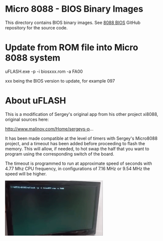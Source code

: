 # Micro 8088 - BIOS Binary Images

This directory contains BIOS binary images.
See [8088 BIOS](https://github.com/skiselev/8088_bios/tree/master) GitHub repository for the source code.

# Update from ROM file into Micro 8088 system

uFLASH.exe -p -i biosxxx.rom -a FA00

xxx being the BIOS version to update, for example 097

# About uFLASH

This is a modification of Sergey's original app from his other project xi8088, original sources here:

http://www.malinov.com/Home/sergeys-p...

It has been made compatible at the level of timers with Sergey's Micro8088 project, and a timeout has been added before proceeding to flash the memory. This will allow, if needed, to hot swap the half that you want to program using the corresponding switch of the board.

The timeout is programmed to run at approximate speed of seconds with 4.77 Mhz CPU frequency, in configurations of 7.16 MHz or 9.54 MHz the speed will be higher.

![alt text](uflash.gif "uFLASH_in_action")

